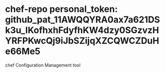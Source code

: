 # chef-repo personal_token: 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
chef Configuration Management tool
